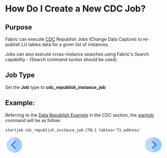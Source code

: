 # How Do I Create a New CDC Job?

## Purpose
Fabric can execute [CDC](/articles/18_cdc_and_search/02_cdc_messages.md) Republish Jobs (Change Data Capture) to re-publish LU tables data for a given list of instances.

Jobs can also execute cross-instance searches using Fabric's Search capability - (Search command syntax should be used).

## Job Type
Set the **Job** type to **cdc_republish_instance_job**

## Example:
Referring to the [Data Republish Example](/articles/18_cdc_and_search/02_cdc_messages.md#data-republish) in the CDC section, the [startjob](/articles/20_jobs_and_batch_services/07_jobs_commands.md#startjob-jobtype-namename-uiduid-affinityaffinity-argsargs-exec_intervalexecinterval) command will be as follow:

```
startjob cdc_republish_instance_job CTN.1 tables='T1,address'
```



[![Previous](/articles/images/Previous.png)](/articles/20_jobs_and_batch_services/05_create_a_new_broadway_job.md)[<img align="right" width="60" height="54" src="/articles/images/Next.png">](/articles/20_jobs_and_batch_services/07_jobs_commands.md)
